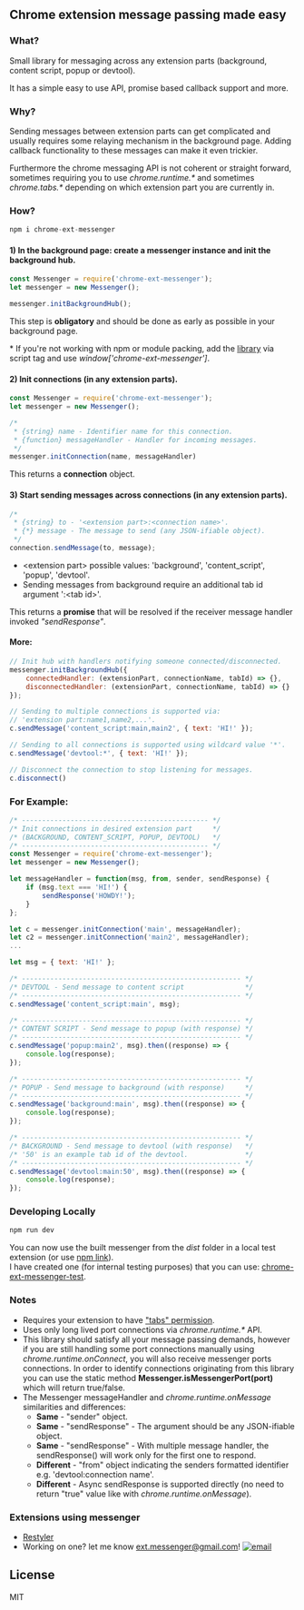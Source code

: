 ## Chrome extension message passing made easy

### What?

Small library for messaging across any extension parts (background, content script, popup or devtool).

It has a simple easy to use API, promise based callback support and more.

### Why?

Sending messages between extension parts can get complicated and usually requires some relaying mechanism in the background page. Adding callback functionality to these messages can make it even trickier.

Furthermore the chrome messaging API is not coherent or straight forward, sometimes requiring you to use _chrome.runtime.\*_ and sometimes _chrome.tabs.\*_ depending on which extension part you are currently in.

### How?
```javascript
npm i chrome-ext-messenger
```

#### 1) In the background page: create a messenger instance and init the background hub.
```javascript
const Messenger = require('chrome-ext-messenger');
let messenger = new Messenger();

messenger.initBackgroundHub();
```

This step is **obligatory** and should be done as early as possible in your background page.

\* If you're not working with npm or module packing, add the [library](https://github.com/asimen1/chrome-ext-messenger/tree/master/dist) via script tag and use
_window['chrome-ext-messenger']_.

#### 2) Init connections (in any extension parts).
```javascript
const Messenger = require('chrome-ext-messenger');
let messenger = new Messenger();

/*
 * {string} name - Identifier name for this connection.
 * {function} messageHandler - Handler for incoming messages.
 */
messenger.initConnection(name, messageHandler)
```

This returns a **connection** object.

#### 3) Start sending messages across connections (in any extension parts).
```javascript
/*
 * {string} to - '<extension part>:<connection name>'.
 * {*} message - The message to send (any JSON-ifiable object).
 */
connection.sendMessage(to, message);
```

* \<extension part> possible values: 'background', 'content_script', 'popup', 'devtool'.
* Sending messages from background require an additional tab id argument ':\<tab id>'.

This returns a **promise** that will be resolved if the receiver message handler invoked _"sendResponse"_.

#### More:
```javascript
// Init hub with handlers notifying someone connected/disconnected.
messenger.initBackgroundHub({
    connectedHandler: (extensionPart, connectionName, tabId) => {},
    disconnectedHandler: (extensionPart, connectionName, tabId) => {}
});

// Sending to multiple connections is supported via:
// 'extension part:name1,name2,...'.
c.sendMessage('content_script:main,main2', { text: 'HI!' });

// Sending to all connections is supported using wildcard value '*'.
c.sendMessage('devtool:*', { text: 'HI!' });

// Disconnect the connection to stop listening for messages.
c.disconnect()
```

### For Example:
```javascript
/* ---------------------------------------------- */
/* Init connections in desired extension part     */
/* (BACKGROUND, CONTENT_SCRIPT, POPUP, DEVTOOL)   */
/* ---------------------------------------------- */
const Messenger = require('chrome-ext-messenger');
let messenger = new Messenger();

let messageHandler = function(msg, from, sender, sendResponse) {
    if (msg.text === 'HI!') {
        sendResponse('HOWDY!');
    }
};

let c = messenger.initConnection('main', messageHandler);
let c2 = messenger.initConnection('main2', messageHandler);
...

let msg = { text: 'HI!' };

/* ------------------------------------------------------ */
/* DEVTOOL - Send message to content script               */
/* ------------------------------------------------------ */
c.sendMessage('content_script:main', msg);

/* ------------------------------------------------------ */
/* CONTENT SCRIPT - Send message to popup (with response) */
/* ------------------------------------------------------ */
c.sendMessage('popup:main2', msg).then((response) => {
    console.log(response);
});

/* ------------------------------------------------------ */
/* POPUP - Send message to background (with response)     */
/* ------------------------------------------------------ */
c.sendMessage('background:main', msg).then((response) => {
    console.log(response);
});

/* ------------------------------------------------------ */
/* BACKGROUND - Send message to devtool (with response)   */
/* '50' is an example tab id of the devtool.              */
/* ------------------------------------------------------ */
c.sendMessage('devtool:main:50', msg).then((response) => {
    console.log(response);
});
```

### Developing Locally
```javascript
npm run dev
```

You can now use the built messenger from the _dist_ folder in a local test extension (or use [npm link](https://docs.npmjs.com/cli/link)).  
I have created one (for internal testing purposes) that you can use: [chrome-ext-messenger-test](https://github.com/asimen1/chrome-ext-messenger-test).

### Notes
* Requires your extension to have ["tabs" permission](https://developer.chrome.com/extensions/declare_permissions).
* Uses only long lived port connections via _chrome.runtime.*_ API.
* This library should satisfy all your message passing demands, however if you are still handling some port connections manually using _chrome.runtime.onConnect_, you will also receive messenger ports connections. In order to identify connections originating from this library you can use the static method **Messenger.isMessengerPort(port)** which will return true/false.
* The Messenger messageHandler and _chrome.runtime.onMessage_ similarities and differences:
    * **Same** - "sender" object.
    * **Same** - "sendResponse" - The argument should be any JSON-ifiable object.
    * **Same** - "sendResponse" - With multiple message handler, the sendResponse() will work only for the first one to respond.  
    * **Different** - "from" object indicating the senders formatted identifier e.g. 'devtool:connection name'.
    * **Different** - Async sendResponse is supported directly (no need to return "true" value like with _chrome.runtime.onMessage_).

### Extensions using messenger
- [Restyler](https://chrome.google.com/webstore/detail/restyler/ofkkcnbmhaodoaehikkibjanliaeffel)
- Working on one? let me know ext.messenger@gmail.com!
[![](https://asimen1.github.io/chrome-ext-messenger/docs/images/mailicon.png "email")](mailto:ext.messenger@gmail.com)

License
----
MIT